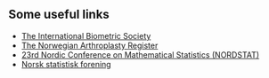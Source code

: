 Some useful links
------------------

- [The International Biometric Society][1] 
- [The Norwegian Arthroplasty Register][2]
- [23rd Nordic Conference on Mathematical Statistics (NORDSTAT)][3]
- [Norsk statistisk forening][4]

[1]: http://tibs.org/
[2]: http://www.haukeland.no/nrl
[3]: http://www.nordstat2010.org/index.php
[4]: http://www.math.uio.no/nsf/